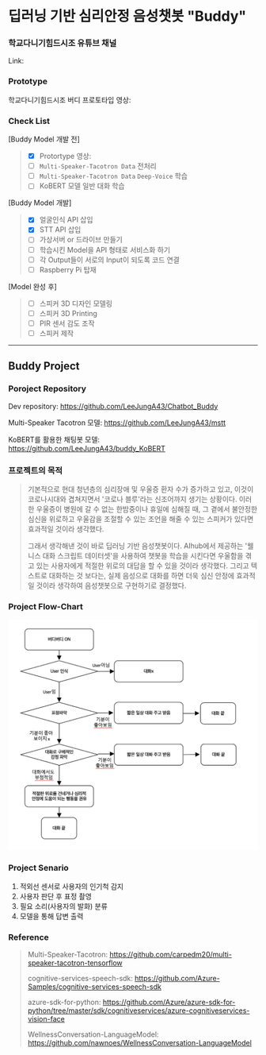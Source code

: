 # 딥러닝 기반 심리안정 음성챗봇 "Buddy"

### 학교다니기힘드시조 유튜브 채널
Link: 

### Prototype
학교다니기힘드시조 버디 프로토타입 영상: 

### Check List
[Buddy Model 개발 전]
> - [x] Protortype 영상: 
> - [ ] `Multi-Speaker-Tacotron Data` 전처리
> - [ ] `Multi-Speaker-Tacotron Data` `Deep-Voice` 학습
> - [ ] KoBERT 모델 일반 대화 학습

[Buddy Model 개발]
> - [x] 얼굴인식 API 삽입
> - [x] STT API 삽입
> - [ ] 가상서버 or 드라이브 만들기
> - [ ] 학습시킨 Model을 API 형태로 서비스화 하기
> - [ ] 각 Output들이 서로의 Input이 되도록 코드 연결 
> - [ ] Raspberry Pi 탑재

[Model 완성 후]
> - [ ] 스피커 3D 디자인 모델링
> - [ ] 스피커 3D Printing
> - [ ] PIR 센서 감도 조작
> - [ ] 스피커 제작

---
Buddy Project
----------------------

### Poroject Repository

Dev repository: https://github.com/LeeJungA43/Chatbot_Buddy

Multi-Speaker Tacotron 모델: https://github.com/LeeJungA43/mstt

KoBERT를 활용한 채팅봇 모델: https://github.com/LeeJungA43/buddy_KoBERT

### 프로젝트의 목적

>기본적으로 현대 청년층의 심리장애 및 우울증 환자 수가 증가하고 있고, 이것이 코로나시대와 겹쳐지면서 '코로나 블루'라는 신조어까지 생기는 상황이다. 이러한 우울증이 병원에 갈 수 없는 한밤중이나 휴일에 심해질 때, 그 곁에서 불안정한 심신을 위로하고 우울감을 조절할 수 있는 조언을 해줄 수 있는 스피커가 있다면 효과적일 것이라 생각했다.
>
>그래서 생각해낸 것이 바로 딥러닝 기반 음성챗봇이다. AIhub에서 제공하는 '웰니스 대화 스크립트 데이터셋'을 사용하여 챗봇을 학습을 시킨다면 우울함을 겪고 있는 사용자에게 적절한 위로의 대답을 할 수 있을 것이라 생각했다. 그리고 텍스트로 대화하는 것 보다는, 실제 음성으로 대화를 하면 더욱 심신 안정에 효과적일 것이라 생각하여 음성챗봇으로 구현하기로 결정했다.


### Project Flow-Chart

![ex_screenshot](./img/buddy_flow-chart.png)


### Project Senario

1. 적외선 센서로 사용자의 인기척 감지
2. 사용자 판단 후 표정 촬영
3. 필요 소리(사용자의 발화) 분류
4. 모델을 통해 답변 출력

### Reference

>Multi-Speaker-Tacotron: https://github.com/carpedm20/multi-speaker-tacotron-tensorflow
>
>cognitive-services-speech-sdk: https://github.com/Azure-Samples/cognitive-services-speech-sdk
>
>azure-sdk-for-python: https://github.com/Azure/azure-sdk-for-python/tree/master/sdk/cognitiveservices/azure-cognitiveservices-vision-face
>
>WellnessConversation-LanguageModel: https://github.com/nawnoes/WellnessConversation-LanguageModel


